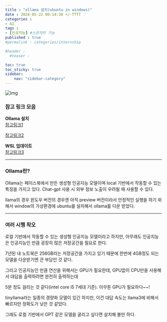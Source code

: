 ```yaml
---
title : "ollama 설치(ubuntu in windows)"
date : 2024-05-22 00:14:30 +/-TTTT
categories : 
- AI
tags : 
- [인공지능] #소문자만 가능
published : true
#permalink : categories/internship

#header :
  #teaser : 

toc: true
toc_sticky: true
sidebar:
    nav: "sidebar-category"
---
```


![img](https://ollama.com/public/assets/c889cc0d-cb83-4c46-a98e-0d0e273151b9/42f6b28d-9117-48cd-ac0d-44baaf5c178e.png)

### 참고 링크 모음

**Ollama 설치**  
[참고링크1](https://velog.io/@anstmdwn34/Ollama-%ED%8A%9C%ED%86%A0%EB%A6%AC%EC%96%BC)

[참고링크2](https://fornewchallenge.tistory.com/entry/Ollama%EB%A5%BC-%ED%99%9C%EC%9A%A9%ED%95%9C-%EB%8C%80%EA%B7%9C%EB%AA%A8-%EC%96%B8%EC%96%B4-%EB%AA%A8%EB%8D%B8-%EC%9B%B9-%EC%9D%B8%ED%84%B0%ED%8E%98%EC%9D%B4%EC%8A%A4-%EB%A7%8C%EB%93%A4%EA%B8%B0-Mistral-7B%EC%99%80%EC%9D%98-%EB%8C%80%ED%99%94)

**WSL 업데이트**  
[참고링크3](https://hacktiming.tistory.com/15)

* * *

### Ollama란?

Ollama는 페이스북에서 만든 생성형 인공지능 모델이며 local 기반에서 작동할 수 있는 특징을 가지고 있다. Chat-gpt 사용 시 외부 정보 노출이 우려될 때 사용할 수 있다.

llama의 경우 윈도우 버전의 경우엔 아직 preview 버전이라서 안정적인 실행을 하기 위해서 window의 가상환경에 ubuntu를 설치해서 ollama를 다운 받았다.

* * *

### 여러 시행 착오

로컬 기반에서 작동할 수 있는 생성형 인공지능 모델이라고 하지만, 아무래도 인공지능은 인공지능인 만큼 굉장히 많은 저장공간을 필요로 한다.

7년된 내 노트북은 256GB라는 저장공간을 가지고 있기 때문에 한번에 4GB정도 되는 모델을 다운받기엔 큰 부담인 것 같다.

그리고 인공지능인 만큼 연산을 위해서는 GPU가 필요한데, GPU없이 CPU만을 사용해서 대답을 출력하려면 완전히 출력하는데

5분 정도 걸리는 것 같다(intel core i5 7세대 기준). 아무튼 GPU가 필요하다~~!

tinyllama라는 일종의 경량화 모델이 있긴 하지만, 이건 대답 속도는 llama3에 비해서 빠르지만 정확도가 낮은 것 같았다.

그래도 로컬 기반에서 GPT 같은 모델을 굴리고 싶다면 설치해 볼만 하다.